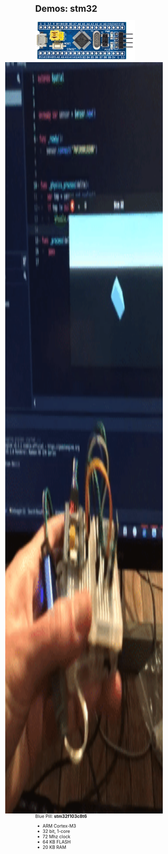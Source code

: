 # Demos: stm32

<img src="./s-l3002.png"/>

<img src="./gyro-demo.gif" style="float: right; margin-right: 10vw; height: 60vh;"/>

Blue Pill: **stm32f103c8t6**

- ARM Cortex-M3
- 32 bit, 1-core
- 72 Mhz clock
- 64 KB FLASH
- 20 KB RAM
